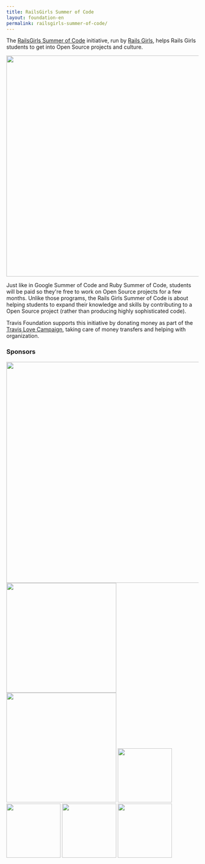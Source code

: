 ```yaml
---
title: RailsGirls Summer of Code
layout: foundation-en
permalink: railsgirls-summer-of-code/
---
```


The [RailsGirls Summer of Code](http://railsgirlsberlin.github.io/summer-of-code/)
initiative, run by [Rails Girls](http://railsgirls.com), helps Rails Girls
students to get into Open Source projects and culture.

[<img src="http://s3itch.svenfuchs.com/railsgirls-summer-of-code-20130429-161434.jpg" width="580" />](http://railsgirlsberlin.github.io/summer-of-code)

Just like in Google Summer of Code and Ruby Summer of Code, students will be
paid so they're free to work on Open Source projects for a few months. Unlike
those programs, the Rails Girls Summer of Code is about helping students to
expand their knowledge and skills by contributing to a Open Source project
(rather than producing highly sophisticated code).

Travis Foundation supports this initiative by donating money as part of the
[Travis Love Campaign](https://love.travis-ci.org), taking care of money
transfers and helping with organization.

### Sponsors

<img src="https://love.travis-ci.org/images/placeholder-platinum.png" width="580">
<img src="https://love.travis-ci.org/images/placeholder-gold.png" width="288"> <img src="https://love.travis-ci.org/images/placeholder-gold.png" width="288">
<img src="https://love.travis-ci.org/images/placeholder-silver.png" width="142"> <img src="https://love.travis-ci.org/images/placeholder-silver.png" width="142"> <img src="https://love.travis-ci.org/images/placeholder-silver.png" width="142"> <img src="https://love.travis-ci.org/images/placeholder-silver.png" width="142">

